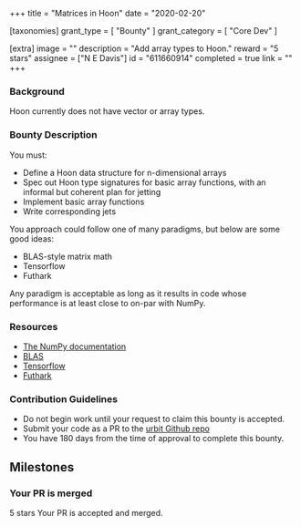 +++
title = "Matrices in Hoon"
date = "2020-02-20"

[taxonomies]
grant_type = [ "Bounty" ]
grant_category = [ "Core Dev" ]

[extra]
image = ""
description = "Add array types to Hoon."
reward = "5 stars"
assignee = ["N E Davis"]
id = "611660914"
completed = true
link = ""
+++

### Background

Hoon currently does not have vector or array types.

### Bounty Description

You must:

- Define a Hoon data structure for n-dimensional arrays
- Spec out Hoon type signatures for basic array functions, with an informal but coherent plan for jetting
- Implement basic array functions
- Write corresponding jets

You approach could follow one of many paradigms, but below are some good ideas:

- BLAS-style matrix math
- Tensorflow
- Futhark

Any paradigm is acceptable as long as it results in code whose performance is at least close to on-par with NumPy.

### Resources

- [The NumPy documentation](https://docs.scipy.org/doc/)
- [BLAS](http://www.netlib.org/blas/)
- [Tensorflow](https://www.tensorflow.org/js/guide/tensors_operations)
- [Futhark](https://futhark-lang.org/examples/arrays.html)

### Contribution Guidelines

- Do not begin work until your request to claim this bounty is accepted.
- Submit your code as a PR to the [urbit Github repo](https://github.com/urbit/urbit)
- You have 180 days from the time of approval to complete this bounty.

## Milestones

### Your PR is merged

5 stars
Your PR is accepted and merged.
